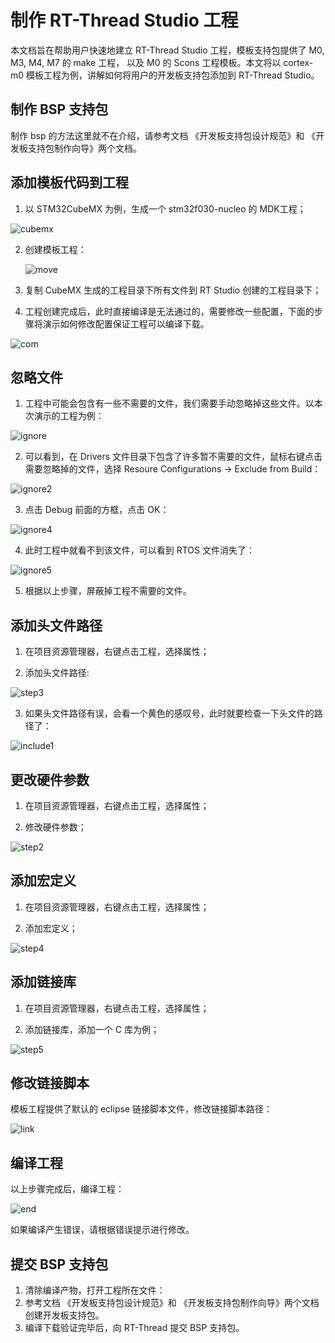 # 制作 RT-Thread Studio 工程

本文档旨在帮助用户快速地建立 RT-Thread Studio 工程，模板支持包提供了 M0, M3, M4, M7 的 make 工程， 以及 M0 的 Scons 工程模板。本文将以 cortex-m0 模板工程为例，讲解如何将用户的开发板支持包添加到 RT-Thread Studio。

## 制作 BSP 支持包

制作 bsp 的方法这里就不在介绍，请参考文档 《开发板支持包设计规范》和 《开发板支持包制作向导》两个文档。

## 添加模板代码到工程

1. 以 STM32CubeMX 为例，生成一个 stm32f030-nucleo 的 MDK工程；

![cubemx](figures/step1.png)

2. 创建模板工程：

   ![move](figures/step2.png)

3. 复制 CubeMX 生成的工程目录下所有文件到 RT Studio 创建的工程目录下；


4. 工程创建完成后，此时直接编译是无法通过的，需要修改一些配置，下面的步骤将演示如何修改配置保证工程可以编译下载。

![com](figures/step5.png)

## 忽略文件

1. 工程中可能会包含有一些不需要的文件，我们需要手动忽略掉这些文件。以本次演示的工程为例：

![ignore](figures/step6.png)

2. 可以看到，在 Drivers 文件目录下包含了许多暂不需要的文件，鼠标右键点击需要忽略掉的文件，选择 Resoure Configurations -> Exclude from Build：

![ignore2](figures/step7.png)

3. 点击 Debug 前面的方框，点击 OK：

![ignore4](figures/step8.png)

4. 此时工程中就看不到该文件，可以看到 RTOS 文件消失了：

![ignore5](figures/step9.png)

5. 根据以上步骤，屏蔽掉工程不需要的文件。

## 添加头文件路径

1. 在项目资源管理器，右键点击工程，选择属性；

2. 添加头文件路径:

![step3](figures/step10.png)

3. 如果头文件路径有误，会看一个黄色的感叹号，此时就要检查一下头文件的路径了：

![include1](figures/step11.png)


## 更改硬件参数

1. 在项目资源管理器，右键点击工程，选择属性；

2. 修改硬件参数；

![step2](figures/step12.png)

## 添加宏定义

1. 在项目资源管理器，右键点击工程，选择属性；

2. 添加宏定义；

![step4](figures/step13.png)

## 添加链接库

1. 在项目资源管理器，右键点击工程，选择属性；

2. 添加链接库，添加一个 C 库为例；

![step5](figures/step14.png)

## 修改链接脚本

模板工程提供了默认的 eclipse 链接脚本文件，修改链接脚本路径：

![link](figures/step15.png)

## 编译工程

以上步骤完成后，编译工程：

![end](figures/step16.png)

如果编译产生错误，请根据错误提示进行修改。

## 提交 BSP 支持包

1. 清除编译产物，打开工程所在文件：
2. 参考文档 《开发板支持包设计规范》和 《开发板支持包制作向导》两个文档创建开发板支持包。
3. 编译下载验证完毕后，向 RT-Thread 提交 BSP 支持包。 

